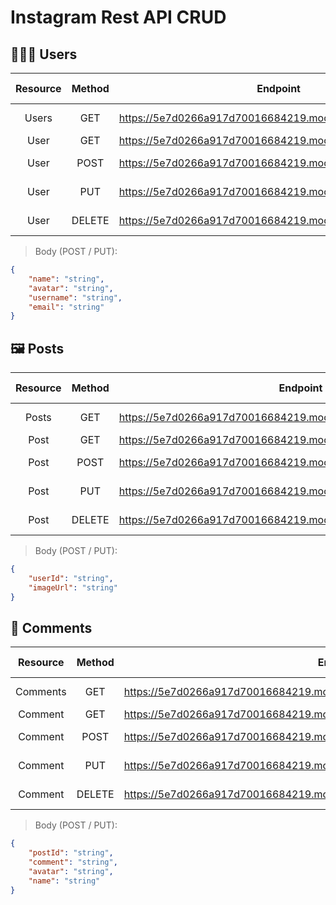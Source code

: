# Instagram Rest API CRUD

## 👩‍👧‍👦 Users
| Resource | Method    | Endpoint                                                    | Status Code |    Response     |
|:--------:|:---------:|-------------------------------------------------------------|:-----------:|:---------------:|
| Users    |  GET     | https://5e7d0266a917d70016684219.mockapi.io/api/v1/users     |     200     | Array of Object |
| User     |  GET     | https://5e7d0266a917d70016684219.mockapi.io/api/v1/users/:id |     200     | Object          |
| User     |  POST     | https://5e7d0266a917d70016684219.mockapi.io/api/v1/users    |     201     | Created object  |
| User     |  PUT      | https://5e7d0266a917d70016684219.mockapi.io/api/v1/users:id |     200     | Updated object  |
| User     |  DELETE   | https://5e7d0266a917d70016684219.mockapi.io/api/v1/users:id |     200     | Deleted object  |

> Body (POST / PUT):
```json
{
    "name": "string",
    "avatar": "string",
    "username": "string",
    "email": "string"
}
```

## 🖼️ Posts
| Resource | Method  | Endpoint                                                               | Status Code | Response        |
|:--------:|:-------:|------------------------------------------------------------------------|-------------|-----------------|
| Posts    |  GET    | https://5e7d0266a917d70016684219.mockapi.io/api/v1/users/:id/posts     |     200     | Array of Object |
| Post     |  GET    | https://5e7d0266a917d70016684219.mockapi.io/api/v1/users/:id/posts/:id |     200     | Object          |
| Post     |  POST   | https://5e7d0266a917d70016684219.mockapi.io/api/v1/users/:id/posts     |     201     | Created object  |
| Post     |  PUT    | https://5e7d0266a917d70016684219.mockapi.io/api/v1/users/:id/posts/:id |     200     | Updated object  |
| Post     |  DELETE | https://5e7d0266a917d70016684219.mockapi.io/api/v1/users/:id/posts/:id |     200     | Deleted object  |

> Body (POST / PUT):
```json
{
    "userId": "string",
    "imageUrl": "string"
}
``` 

## 💬 Comments
| Resource | Method  | Endpoint                                                                               | Status Code | Response        |
|:--------:|:-------:|----------------------------------------------------------------------------------------|-------------|-----------------|
| Comments    |  GET    | https://5e7d0266a917d70016684219.mockapi.io/api/v1/users/:id/posts/:id/comments     |     200     | Array of Object |
| Comment     |  GET    | https://5e7d0266a917d70016684219.mockapi.io/api/v1/users/:id/posts/:id/comments/:id |     200     | Object          |
| Comment     |  POST   | https://5e7d0266a917d70016684219.mockapi.io/api/v1/users/:id/posts/:id/comments     |     201     | Created object  |
| Comment     |  PUT    | https://5e7d0266a917d70016684219.mockapi.io/api/v1/users/:id/posts/:id/comments/:id |     200     | Updated object  |
| Comment     |  DELETE | https://5e7d0266a917d70016684219.mockapi.io/api/v1/users/:id/posts/:id/comments/:id |     200     | Deleted object  |

> Body (POST / PUT):
```json
{
    "postId": "string",
    "comment": "string",
    "avatar": "string",
    "name": "string"
}
``` 
